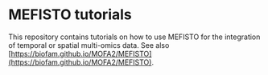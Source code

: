# MEFISTO tutorials

This repository contains tutorials on how to use MEFISTO for the integration of temporal or spatial multi-omics data.
See also [https://biofam.github.io/MOFA2/MEFISTO](https://biofam.github.io/MOFA2/MEFISTO).
